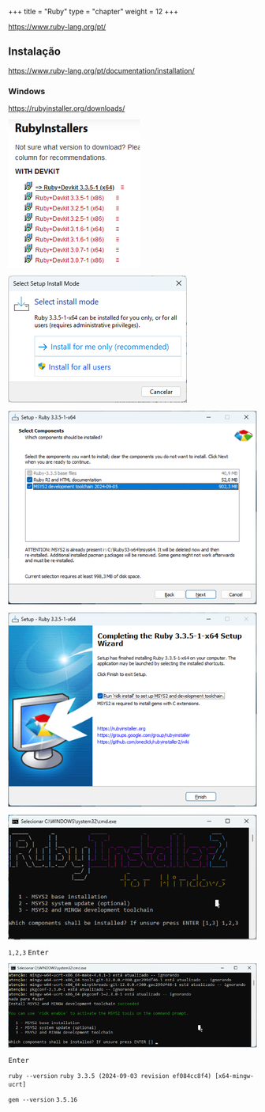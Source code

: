 +++
  title = "Ruby"
  type = "chapter"
  weight = 12
+++

<https://www.ruby-lang.org/pt/>

## Instalação

<https://www.ruby-lang.org/pt/documentation/installation/>

### Windows

<https://rubyinstaller.org/downloads/>

![alt text](image.png)

![alt text](image-1.png)

![alt text](image-6.png)

![alt text](image-2.png)

![alt text](image-7.png)

`1,2,3` <kbd>Enter</kbd>

![alt text](image-3.png)

<kbd>Enter</kbd>

`ruby --version`
`ruby 3.3.5 (2024-09-03 revision ef084cc8f4) [x64-mingw-ucrt]`

`gem --version`
`3.5.16`
